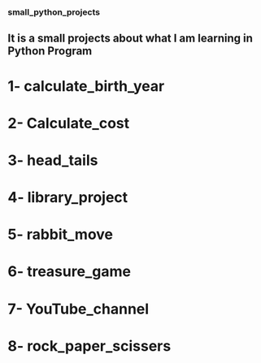 ### small_python_projects
## It is a small projects about what I am learning in Python Program
# 1- calculate_birth_year
# 2- Calculate_cost
# 3- head_tails
# 4- library_project
# 5- rabbit_move
# 6- treasure_game
# 7- YouTube_channel
# 8- rock_paper_scissers
